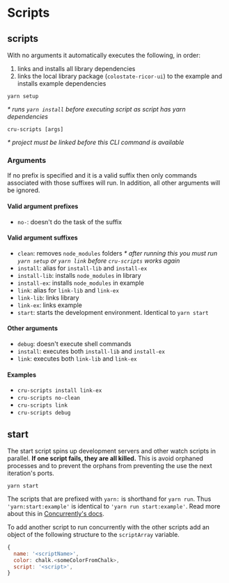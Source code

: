 # Scripts

## scripts

With no arguments it automatically executes the following, in order:
1. links and installs all library dependencies
1. links the local library package (`colostate-ricor-ui`) to the example and installs example dependencies

```yarn setup```

*\* runs `yarn install` before executing script as script has yarn dependencies*

```cru-scripts [args]```

*\* project must be linked before this CLI command is available*

### Arguments

If no prefix is specified and it is a valid suffix then only commands associated with those suffixes will run. In addition, all other arguments will be ignored.

#### Valid argument prefixes
- `no-`: doesn't do the task of the suffix

#### Valid argument suffixes
- `clean`: removes `node_modules` folders *\* after running this you must run `yarn setup` or `yarn link` before `cru-scripts` works again*
- `install`: alias for `install-lib` and `install-ex`
- `install-lib`: installs `node_modules` in library
- `install-ex`: installs `node_modules` in example
- `link`: alias for `link-lib` and `link-ex`
- `link-lib`: links library
- `link-ex`: links example
- `start`: starts the development environment. Identical to `yarn start`

#### Other arguments
- `debug`: doesn't execute shell commands
- `install`: executes both `install-lib` and `install-ex`
- `link`: executes both `link-lib` and `link-ex`

#### Examples
- `cru-scripts install link-ex`
- `cru-scripts no-clean`
- `cru-scripts link`
- `cru-scripts debug`

## start

The start script spins up development servers and other watch scripts in parallel. **If one script fails, they are all killed.** This is avoid orphaned processes and to prevent the orphans from preventing the use the next iteration's ports.

```yarn start```

The scripts that are prefixed with `yarn:` is shorthand for `yarn run`. Thus `'yarn:start:example'` is identical to `'yarn run start:example'`. Read more about this in [Concurrently's docs](https://github.com/kimmobrunfeldt/concurrently#usage).

To add another script to run concurrently with the other scripts add an object of the following structure to the `scriptArray` variable.

```js
{
  name: '<scriptName>',
  color: chalk.<someColorFromChalk>,
  script: '<script>',
}
```